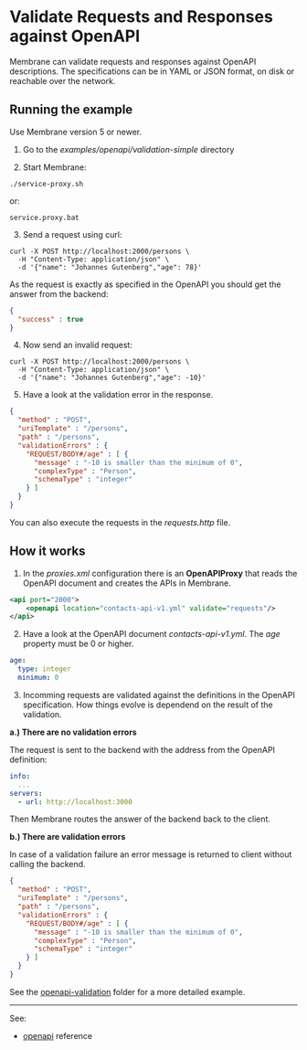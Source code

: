 # Validate Requests and Responses against OpenAPI

Membrane can validate requests and responses against OpenAPI descriptions. The specifications can be in YAML or JSON format, on disk or reachable over the network.

## Running the example

Use Membrane version 5 or newer.

1. Go to the _examples/openapi/validation-simple_ directory

2. Start Membrane:

```
./service-proxy.sh
```

or:

```
service.proxy.bat
```

3. Send a request using curl:

```shell
curl -X POST http://localhost:2000/persons \
  -H "Content-Type: application/json" \
  -d '{"name": "Johannes Gutenberg","age": 78}'
```

As the request is exactly as specified in the OpenAPI you should get the answer from the backend:

```json
{
  "success" : true
}
```

4. Now send an invalid request:

```shell
curl -X POST http://localhost:2000/persons \
  -H "Content-Type: application/json" \
  -d '{"name": "Johannes Gutenberg","age": -10}'
```

5. Have a look at the validation error in the response.

```json
{
  "method" : "POST",
  "uriTemplate" : "/persons",
  "path" : "/persons",
  "validationErrors" : {
    "REQUEST/BODY#/age" : [ {
      "message" : "-10 is smaller than the minimum of 0",
      "complexType" : "Person",
      "schemaType" : "integer"
    } ]
  }
}
```

You can also execute the requests in the _requests.http_ file.


## How it works

1. In the _proxies.xml_ configuration there is an **OpenAPIProxy** that reads the OpenAPI document and creates the APIs in Membrane.   

```xml
<api port="2000">
    <openapi location="contacts-api-v1.yml" validate="requests"/>
</api>
```

2. Have a look at the OpenAPI document _contacts-api-v1.yml_. The _age_ property must be 0 or higher.

```yaml
age:
  type: integer
  minimum: 0
```

3. Incomming requests are validated against the definitions in the OpenAPI specification. How things evolve is dependend on the result of the validation. 

**a.) There are no validation errors**

The request is sent to the backend with the address from the OpenAPI definition:

```yaml
info:
  ...
servers:
  - url: http://localhost:3000
```

Then Membrane routes the answer of the backend back to the client.

**b.) There are validation errors**

In case of a validation failure an error message is returned to client without calling the backend. 

```json
{
  "method" : "POST",
  "uriTemplate" : "/persons",
  "path" : "/persons",
  "validationErrors" : {
    "REQUEST/BODY#/age" : [ {
      "message" : "-10 is smaller than the minimum of 0",
      "complexType" : "Person",
      "schemaType" : "integer"
    } ]
  }
}
```

See the [openapi-validation](../validation) folder for a more detailed example.

---
See:
- [openapi](https://membrane-soa.org/api-gateway-doc/current/configuration/reference/openapi.htm) reference